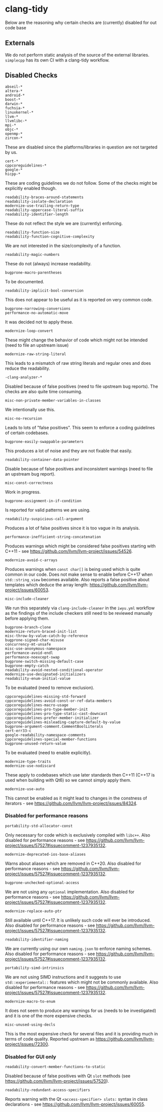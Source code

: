 # clang-tidy

Below are the reasoning why certain checks are (currently) disabled for out code base

## Externals

We do not perform static analysis of the source of the external libraries. `simplecpp` has its own CI with a clang-tidy workflow.

## Disabled Checks

`abseil-*`<br/>
`altera-*`<br/>
`android-*`<br/>
`boost-*`<br/>
`darwin-*`<br/>
`fuchsia-*`<br/>
`linuxkernel-*`<br/>
`llvm-*`<br/>
`llvmlibc-*`<br/>
`mpi-*`<br/>
`objc-*`<br/>
`openmp-*`<br/>
`zircon-*`<br/>

These are disabled since the platforms/libraries in question are not targeted by us.

`cert-*`<br/>
`cppcoreguidelines-*`<br/>
`google-*`<br/>
`hicpp-*`<br/>

These are coding guidelines we do not follow. Some of the checks might be explicitly enabled though.

`readability-braces-around-statements`<br/>
`readability-isolate-declaration`<br/>
`modernize-use-trailing-return-type`<br/>
`readability-uppercase-literal-suffix`<br/>
`readability-identifier-length`<br/>

These do not reflect the style we are (currently) enforcing.

`readability-function-size`<br/>
`readability-function-cognitive-complexity`<br/>

We are not interested in the size/complexity of a function.

`readability-magic-numbers`<br/>

These do not (always) increase readability.

`bugprone-macro-parentheses`<br/>

To be documented.

`readability-implicit-bool-conversion`<br/>

This does not appear to be useful as it is reported on very common code.

`bugprone-narrowing-conversions`<br/>
`performance-no-automatic-move`<br/>

It was decided not to apply these.

`modernize-loop-convert`<br/>

These might change the behavior of code which might not be intended (need to file an upstream issue)

`modernize-raw-string-literal`<br/>

This leads to a mismatch of raw string literals and regular ones and does reduce the readability.

`-clang-analyzer-*`<br/>

Disabled because of false positives (need to file upstream bug reports). The checks are also quite time consuming.

`misc-non-private-member-variables-in-classes`<br/>

We intentionally use this.

`misc-no-recursion`<br/>

Leads to lots of "false positives". This seem to enforce a coding guidelines of certain codebases.

`bugprone-easily-swappable-parameters`<br/>

This produces a lot of noise and they are not fixable that easily.

`readability-container-data-pointer`<br/>

Disable because of false positives and inconsistent warnings (need to file an upstream bug report).

`misc-const-correctness`<br/>

Work in progress.

`bugprone-assignment-in-if-condition`<br/>

Is reported for valid patterns we are using.

`readability-suspicious-call-argument`<br/>

Produces a lot of false positives since it is too vague in its analysis.

`performance-inefficient-string-concatenation`<br/>

Produces warnings which might be considered false positives starting with C++11 - see https://github.com/llvm/llvm-project/issues/54526.

`modernize-avoid-c-arrays`<br/>

Produces warnings when `const char[]` is being used which is quite common in our code. Does not make sense to enable before C++17 when `std::string_view` becomes available.
Also reports a false positive about templates which deduce the array length: https://github.com/llvm/llvm-project/issues/60053.

`misc-include-cleaner`<br/>

We run this separately via `clang-include-cleaner` in the `iwyu.yml` workflow as the findings of the include checkers still need to be reviewed manually before applying them. 

`bugprone-branch-clone`<br/>
`modernize-return-braced-init-list`<br/>
`misc-throw-by-value-catch-by-reference`<br/>
`bugprone-signed-char-misuse`<br/>
`concurrency-mt-unsafe`<br/>
`misc-use-anonymous-namespace`<br/>
`performance-avoid-endl`<br/>
`performance-noexcept-swap`<br/>
`bugprone-switch-missing-default-case`<br/>
`bugprone-empty-catch`<br/>
`readability-avoid-nested-conditional-operator`<br/>
`modernize-use-designated-initializers`<br/>
`readability-enum-initial-value`<br/>

To be evaluated (need to remove exclusion).

`cppcoreguidelines-missing-std-forward`<br/>
`cppcoreguidelines-avoid-const-or-ref-data-members`<br/>
`cppcoreguidelines-macro-usage`<br/>
`cppcoreguidelines-pro-type-member-init`<br/>
`cppcoreguidelines-pro-type-static-cast-downcast`<br/>
`cppcoreguidelines-prefer-member-initializer`<br/>
`cppcoreguidelines-misleading-capture-default-by-value`<br/>
`bugprone-argument-comment.CommentBoolLiterals`<br/>
`cert-err33-c`<br/>
`google-readability-namespace-comments`<br/>
`cppcoreguidelines-special-member-functions`<br/>
`bugprone-unused-return-value`<br/>

To be evaluated (need to enable explicitly).

`modernize-type-traits`<br/>
`modernize-use-nodiscard`<br/>

These apply to codebases which use later standards then C++11 (C++17 is used when building with Qt6) so we cannot simply apply them.

`modernize-use-auto`<br/>

This cannot be enabled as it might lead to changes in the constness of iterators - see https://github.com/llvm/llvm-project/issues/84324.

### Disabled for performance reasons

`portability-std-allocator-const`<br/>

Only necessary for code which is exclusively compiled with `libc++`. Also disabled for performance reasons - see https://github.com/llvm/llvm-project/issues/57527#issuecomment-1237935132.

`modernize-deprecated-ios-base-aliases`<br/>

Warns about aliases which are removed in C++20. Also disabled for performance reasons - see https://github.com/llvm/llvm-project/issues/57527#issuecomment-1237935132.

`bugprone-unchecked-optional-access`<br/>

We are not using any `optional` implementation. Also disabled for performance reasons - see https://github.com/llvm/llvm-project/issues/57527#issuecomment-1237935132.

`modernize-replace-auto-ptr`<br/>

Still available until C++17. It is unlikely such code will ever be introduced. Also disabled for performance reasons - see https://github.com/llvm/llvm-project/issues/57527#issuecomment-1237935132.

`readability-identifier-naming`<br/>

We are currently using our own `naming.json` to enforce naming schemes. Also disabled for performance reasons - see https://github.com/llvm/llvm-project/issues/57527#issuecomment-1237935132.

`portability-simd-intrinsics`<br/>

We are not using SIMD instructions and it suggests to use `std::experiemental::` features which might not be commonly available. Also disabled for performance reasons - see https://github.com/llvm/llvm-project/issues/57527#issuecomment-1237935132.

`modernize-macro-to-enum`<br/>

It does not seem to produce any warnings for us (needs to be investigated) and it is one of the more expensive checks.

`misc-unused-using-decls`<br/>

This is the most expensive check for several files and it is providing much in terms of code quality. Reported upstream as https://github.com/llvm/llvm-project/issues/72300.

### Disabled for GUI only

`readability-convert-member-functions-to-static`<br/>

Disabled because of false positives with Qt `slot` methods (see https://github.com/llvm/llvm-project/issues/57520).

`readability-redundant-access-specifiers`<br/>

Reports warning with the Qt `<access-specifier> slots:` syntax in class declarations - see https://github.com/llvm/llvm-project/issues/60055.
